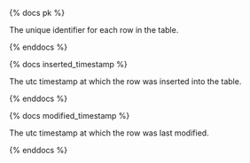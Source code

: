 {% docs pk %}

The unique identifier for each row in the table.

{% enddocs %}

{% docs inserted_timestamp %}

The utc timestamp at which the row was inserted into the table.

{% enddocs %}

{% docs modified_timestamp %}

The utc timestamp at which the row was last modified.

{% enddocs %}


